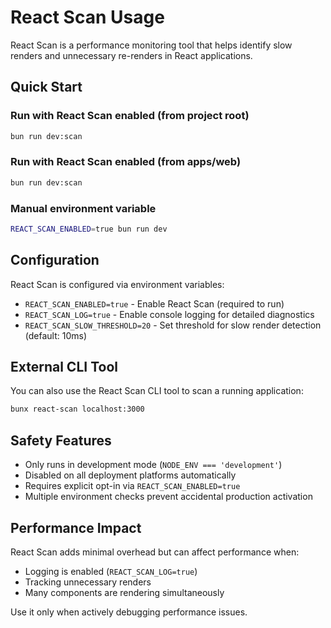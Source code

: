 # React Scan Usage

React Scan is a performance monitoring tool that helps identify slow renders and unnecessary re-renders in React applications.

## Quick Start

### Run with React Scan enabled (from project root)

```bash
bun run dev:scan
```

### Run with React Scan enabled (from apps/web)

```bash
bun run dev:scan
```

### Manual environment variable

```bash
REACT_SCAN_ENABLED=true bun run dev
```

## Configuration

React Scan is configured via environment variables:

- `REACT_SCAN_ENABLED=true` - Enable React Scan (required to run)
- `REACT_SCAN_LOG=true` - Enable console logging for detailed diagnostics
- `REACT_SCAN_SLOW_THRESHOLD=20` - Set threshold for slow render detection (default: 10ms)

## External CLI Tool

You can also use the React Scan CLI tool to scan a running application:

```bash
bunx react-scan localhost:3000
```

## Safety Features

- Only runs in development mode (`NODE_ENV === 'development'`)
- Disabled on all deployment platforms automatically
- Requires explicit opt-in via `REACT_SCAN_ENABLED=true`
- Multiple environment checks prevent accidental production activation

## Performance Impact

React Scan adds minimal overhead but can affect performance when:

- Logging is enabled (`REACT_SCAN_LOG=true`)
- Tracking unnecessary renders
- Many components are rendering simultaneously

Use it only when actively debugging performance issues.
